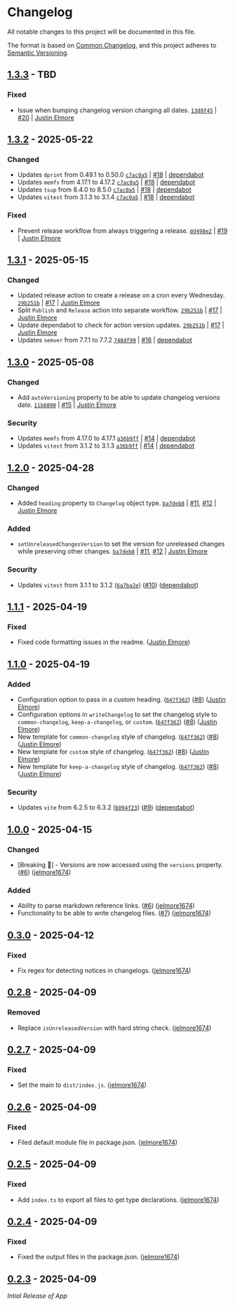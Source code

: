 # Changelog

All notable changes to this project will be documented in this file.

The format is based on [Common Changelog](https://common-changelog.org),
and this project adheres to [Semantic Versioning](https://semver.org/spec/v2.0.0.html).

## [1.3.3] - TBD

### Fixed

- Issue when bumping changelog version changing all dates. [`13d8f45`](https://github.com/jelmore1674/changelog/commit/13d8f45f9da039d5ca9aae0c4c370199ec164824) | [#20](https://github.com/jelmore1674/changelog/pull/20) | [Justin Elmore](https://github.com/jelmore1674)

## [1.3.2] - 2025-05-22

### Changed

- Updates `dprint` from 0.49.1 to 0.50.0 [`c7ac0a5`](https://github.com/jelmore1674/changelog/commit/c7ac0a5fadf00ea4e0eaffdbd1dc2d453bcc3879) | [#18](https://github.com/jelmore1674/changelog/pull/18) | [dependabot](https://github.com/apps/dependabot)
- Updates `memfs` from 4.17.1 to 4.17.2 [`c7ac0a5`](https://github.com/jelmore1674/changelog/commit/c7ac0a5fadf00ea4e0eaffdbd1dc2d453bcc3879) | [#18](https://github.com/jelmore1674/changelog/pull/18) | [dependabot](https://github.com/apps/dependabot)
- Updates `tsup` from 8.4.0 to 8.5.0 [`c7ac0a5`](https://github.com/jelmore1674/changelog/commit/c7ac0a5fadf00ea4e0eaffdbd1dc2d453bcc3879) | [#18](https://github.com/jelmore1674/changelog/pull/18) | [dependabot](https://github.com/apps/dependabot)
- Updates `vitest` from 3.1.3 to 3.1.4 [`c7ac0a5`](https://github.com/jelmore1674/changelog/commit/c7ac0a5fadf00ea4e0eaffdbd1dc2d453bcc3879) | [#18](https://github.com/jelmore1674/changelog/pull/18) | [dependabot](https://github.com/apps/dependabot)

### Fixed

- Prevent release workflow from always triggering a release. [`dd498e2`](https://github.com/jelmore1674/changelog/commit/dd498e26f53150c3c953216a7463a0cc7ddcff2b) | [#19](https://github.com/jelmore1674/changelog/pull/19) | [Justin Elmore](https://github.com/jelmore1674)

## [1.3.1] - 2025-05-15

### Changed

- Updated release action to create a release on a cron every Wednesday. [`29b251b`](https://github.com/jelmore1674/changelog/commit/29b251bc20827a163d3bc59ca284979a413934cf) | [#17](https://github.com/jelmore1674/changelog/pull/17) | [Justin Elmore](https://github.com/jelmore1674)
- Split `Publish` and `Release` action into separate workflow. [`29b251b`](https://github.com/jelmore1674/changelog/commit/29b251bc20827a163d3bc59ca284979a413934cf) | [#17](https://github.com/jelmore1674/changelog/pull/17) | [Justin Elmore](https://github.com/jelmore1674)
- Update dependabot to check for action version updates. [`29b251b`](https://github.com/jelmore1674/changelog/commit/29b251bc20827a163d3bc59ca284979a413934cf) | [#17](https://github.com/jelmore1674/changelog/pull/17) | [Justin Elmore](https://github.com/jelmore1674)
- Updates `semver` from 7.7.1 to 7.7.2 [`748df99`](https://github.com/jelmore1674/changelog/commit/748df99fbbee0aec624d91abe94b410fa6a9eb1e) | [#16](https://github.com/jelmore1674/changelog/pull/16) | [dependabot](https://github.com/apps/dependabot)

## [1.3.0] - 2025-05-08

### Changed

- Add `autoVersioning` property to be able to update changelog versions date. [`11b8890`](https://github.com/jelmore1674/changelog/commit/11b8890dc44f56d41cfee7eb6a3419b34add702b) | [#15](https://github.com/jelmore1674/changelog/pull/15) | [Justin Elmore](https://github.com/jelmore1674)

### Security

- Updates `memfs` from 4.17.0 to 4.17.1 [`a36b9ff`](https://github.com/jelmore1674/changelog/commit/a36b9ff15e40abc4ada43a96840e4f09f61924be) | [#14](https://github.com/jelmore1674/changelog/pull/14) | [dependabot](https://github.com/apps/dependabot)
- Updates `vitest` from 3.1.2 to 3.1.3 [`a36b9ff`](https://github.com/jelmore1674/changelog/commit/a36b9ff15e40abc4ada43a96840e4f09f61924be) | [#14](https://github.com/jelmore1674/changelog/pull/14) | [dependabot](https://github.com/apps/dependabot)

## [1.2.0] - 2025-04-28

### Changed

- Added `heading` property to `Changelog` object type. [`ba7deb8`](https://github.com/jelmore1674/changelog/commit/ba7deb8f6399feaf6e93cadbf9753baba3098203) | [#11](https://github.com/jelmore1674/changelog/issues/11), [#12](https://github.com/jelmore1674/changelog/pull/12) | [Justin Elmore](https://github.com/jelmore1674)

### Added

- `setUnreleasedChangesVersion` to set the version for unreleased changes while preserving other changes. [`ba7deb8`](https://github.com/jelmore1674/changelog/commit/ba7deb8f6399feaf6e93cadbf9753baba3098203) | [#11](https://github.com/jelmore1674/changelog/issues/11), [#12](https://github.com/jelmore1674/changelog/pull/12) | [Justin Elmore](https://github.com/jelmore1674)

### Security

- Updates `vitest` from 3.1.1 to 3.1.2 ([`6a7ba2e`](https://github.com/jelmore1674/changelog/commit/6a7ba2e3b975aec62e70496fb3d93e1a633cf94e)) ([#10](https://github.com/jelmore1674/changelog/pull/10)) ([dependabot](https://github.com/apps/dependabot))

## [1.1.1] - 2025-04-19

### Fixed

- Fixed code formatting issues in the readme. ([Justin Elmore](https://github.com/jelmore1674))

## [1.1.0] - 2025-04-19

### Added

- Configuration option to pass in a custom heading. ([`647f362`](https://github.com/jelmore1674/changelog/commit/647f3624be95f9e27a9caa1b8eaf7861500677c9)) ([#8](https://github.com/jelmore1674/changelog/pull/8)) ([Justin Elmore](https://github.com/jelmore1674))
- Configuration options in `writeChangelog` to set the changelog style to `common-changelog`, `keep-a-changelog`, or `custom`. ([`647f362`](https://github.com/jelmore1674/changelog/commit/647f3624be95f9e27a9caa1b8eaf7861500677c9)) ([#8](https://github.com/jelmore1674/changelog/pull/8)) ([Justin Elmore](https://github.com/jelmore1674))
- New template for `common-changelog` style of changelog. ([`647f362`](https://github.com/jelmore1674/changelog/commit/647f3624be95f9e27a9caa1b8eaf7861500677c9)) ([#8](https://github.com/jelmore1674/changelog/pull/8)) ([Justin Elmore](https://github.com/jelmore1674))
- New template for `custom` style of changelog. ([`647f362`](https://github.com/jelmore1674/changelog/commit/647f3624be95f9e27a9caa1b8eaf7861500677c9)) ([#8](https://github.com/jelmore1674/changelog/pull/8)) ([Justin Elmore](https://github.com/jelmore1674))
- New template for `keep-a-changelog` style of changelog. ([`647f362`](https://github.com/jelmore1674/changelog/commit/647f3624be95f9e27a9caa1b8eaf7861500677c9)) ([#8](https://github.com/jelmore1674/changelog/pull/8)) ([Justin Elmore](https://github.com/jelmore1674))

### Security

- Updates `vite` from 6.2.5 to 6.3.2 ([`6094f23`](https://github.com/jelmore1674/changelog/commit/6094f234b0af939ca4d4fcc2cdde58af471afb3c)) ([#9](https://github.com/jelmore1674/changelog/pull/9)) ([dependabot](https://github.com/apps/dependabot))

## [1.0.0] - 2025-04-15

### Changed

- [Breaking 🧨] - Versions are now accessed using the `versions` property. ([#6](https://github.com/jelmore1674/changelog/pull/6)) ([jelmore1674](https://github.com/jelmore1674))

### Added

- Ability to parse markdown reference links. ([#6](https://github.com/jelmore1674/changelog/pull/6)) ([jelmore1674](https://github.com/jelmore1674))
- Functionality to be able to write changelog files. ([#7](https://github.com/jelmore1674/changelog/pull/7)) ([jelmore1674](https://github.com/jelmore1674))

## [0.3.0] - 2025-04-12

### Fixed

- Fix regex for detecting notices in changelogs. ([jelmore1674](https://github.com/jelmore1674))

## [0.2.8] - 2025-04-09

### Removed

- Replace `isUnreleasedVersion` with hard string check. ([jelmore1674](https://github.com/jelmore1674))

## [0.2.7] - 2025-04-09

### Fixed

- Set the main to `dist/index.js`. ([jelmore1674](https://github.com/jelmore1674))

## [0.2.6] - 2025-04-09

### Fixed

- Filed default module file in package.json. ([jelmore1674](https://github.com/jelmore1674))

## [0.2.5] - 2025-04-09

### Fixed

- Add `index.ts` to export all files to get type declarations. ([jelmore1674](https://github.com/jelmore1674))

## [0.2.4] - 2025-04-09

### Fixed

- Fixed the output files in the package.json. ([jelmore1674](https://github.com/jelmore1674))

## [0.2.3] - 2025-04-09

_Intial Release of App_

[1.3.3]: https://github.com/jelmore1674/changelog/releases/tag/v1.3.3
[1.3.2]: https://github.com/jelmore1674/changelog/releases/tag/v1.3.2
[1.3.1]: https://github.com/jelmore1674/changelog/releases/tag/v1.3.1
[1.3.0]: https://github.com/jelmore1674/changelog/releases/tag/v1.3.0
[1.2.0]: https://github.com/jelmore1674/changelog/releases/tag/v1.2.0
[1.1.1]: https://github.com/jelmore1674/changelog/releases/tag/v1.1.1
[1.1.0]: https://github.com/jelmore1674/changelog/releases/tag/v1.1.0
[1.0.0]: https://github.com/jelmore1674/changelog/releases/tag/v1.0.0
[0.3.0]: https://github.com/jelmore1674/changelog/releases/tag/v0.3.0
[0.2.8]: https://github.com/jelmore1674/changelog/releases/tag/v0.2.8
[0.2.7]: https://github.com/jelmore1674/changelog/releases/tag/v0.2.7
[0.2.6]: https://github.com/jelmore1674/changelog/releases/tag/v0.2.6
[0.2.5]: https://github.com/jelmore1674/changelog/releases/tag/v0.2.5
[0.2.4]: https://github.com/jelmore1674/changelog/releases/tag/v0.2.4
[0.2.3]: https://github.com/jelmore1674/changelog/releases/tag/v0.2.3
